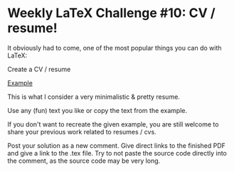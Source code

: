 # Weekly LaTeX Challenge #10: CV / resume!

It obviously had to come, one of the most popular things you can do with LaTeX:

Create a CV / resume

[Example](https://i.pinimg.com/originals/5c/94/66/5c9466b0b4378a3037ff9ddc3173276b.jpg)

This is what I consider a very minimalistic & pretty resume.

Use any (fun) text you like or copy the text from the example.

If you don't want to recreate the given example, you are still welcome to share your previous work related to resumes / cvs.

Post your solution as a new comment. Give direct links to the finished PDF and give a link to the .tex file. Try to not paste the source code directly into the comment, as the source code may be very long.
